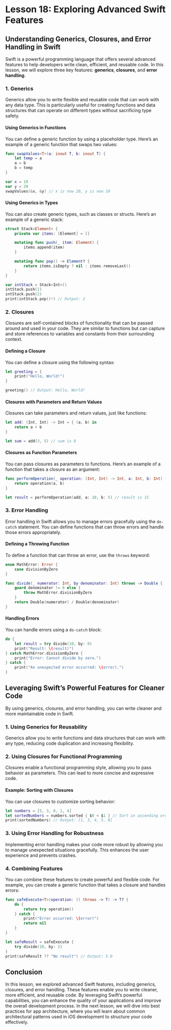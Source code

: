 # Lesson 18: Exploring Advanced Swift Features

## Understanding Generics, Closures, and Error Handling in Swift

Swift is a powerful programming language that offers several advanced features to help developers write clean, efficient, and reusable code. In this lesson, we will explore three key features: **generics**, **closures**, and **error handling**.

### 1. Generics

Generics allow you to write flexible and reusable code that can work with any data type. This is particularly useful for creating functions and data structures that can operate on different types without sacrificing type safety.

#### Using Generics in Functions

You can define a generic function by using a placeholder type. Here’s an example of a generic function that swaps two values:

```swift
func swapValues<T>(a: inout T, b: inout T) {
    let temp = a
    a = b
    b = temp
}

var x = 10
var y = 20
swapValues(&x, &y) // x is now 20, y is now 10
```

#### Using Generics in Types

You can also create generic types, such as classes or structs. Here’s an example of a generic stack:

```swift
struct Stack<Element> {
    private var items: [Element] = []

    mutating func push(_ item: Element) {
        items.append(item)
    }

    mutating func pop() -> Element? {
        return items.isEmpty ? nil : items.removeLast()
    }
}

var intStack = Stack<Int>()
intStack.push(1)
intStack.push(2)
print(intStack.pop()!) // Output: 2
```

### 2. Closures

Closures are self-contained blocks of functionality that can be passed around and used in your code. They are similar to functions but can capture and store references to variables and constants from their surrounding context.

#### Defining a Closure

You can define a closure using the following syntax:

```swift
let greeting = {
    print("Hello, World!")
}

greeting() // Output: Hello, World!
```

#### Closures with Parameters and Return Values

Closures can take parameters and return values, just like functions:

```swift
let add: (Int, Int) -> Int = { (a, b) in
    return a + b
}

let sum = add(3, 5) // sum is 8
```

#### Closures as Function Parameters

You can pass closures as parameters to functions. Here’s an example of a function that takes a closure as an argument:

```swift
func performOperation(_ operation: (Int, Int) -> Int, a: Int, b: Int) -> Int {
    return operation(a, b)
}

let result = performOperation(add, a: 10, b: 5) // result is 15
```

### 3. Error Handling

Error handling in Swift allows you to manage errors gracefully using the `do-catch` statement. You can define functions that can throw errors and handle those errors appropriately.

#### Defining a Throwing Function

To define a function that can throw an error, use the `throws` keyword:

```swift
enum MathError: Error {
    case divisionByZero
}

func divide(_ numerator: Int, by denominator: Int) throws -> Double {
    guard denominator != 0 else {
        throw MathError.divisionByZero
    }
    return Double(numerator) / Double(denominator)
}
```

#### Handling Errors

You can handle errors using a `do-catch` block:

```swift
do {
    let result = try divide(10, by: 0)
    print("Result: \(result)")
} catch MathError.divisionByZero {
    print("Error: Cannot divide by zero.")
} catch {
    print("An unexpected error occurred: \(error).")
}
```

## Leveraging Swift’s Powerful Features for Cleaner Code

By using generics, closures, and error handling, you can write cleaner and more maintainable code in Swift.

### 1. Using Generics for Reusability

Generics allow you to write functions and data structures that can work with any type, reducing code duplication and increasing flexibility.

### 2. Using Closures for Functional Programming

Closures enable a functional programming style, allowing you to pass behavior as parameters. This can lead to more concise and expressive code.

#### Example: Sorting with Closures

You can use closures to customize sorting behavior:

```swift
let numbers = [5, 3, 8, 1, 4]
let sortedNumbers = numbers.sorted { $0 < $1 } // Sort in ascending order
print(sortedNumbers) // Output: [1, 3, 4, 5, 8]
```

### 3. Using Error Handling for Robustness

Implementing error handling makes your code more robust by allowing you to manage unexpected situations gracefully. This enhances the user experience and prevents crashes.

### 4. Combining Features

You can combine these features to create powerful and flexible code. For example, you can create a generic function that takes a closure and handles errors:

```swift
func safeExecute<T>(operation: () throws -> T) -> T? {
    do {
        return try operation()
    } catch {
        print("Error occurred: \(error)")
        return nil
    }
}

let safeResult = safeExecute {
    try divide(10, by: 2)
}
print(safeResult ?? "No result") // Output: 5.0
```

## Conclusion

In this lesson, we explored advanced Swift features, including generics, closures, and error handling. These features enable you to write cleaner, more efficient, and reusable code. By leveraging Swift’s powerful capabilities, you can enhance the quality of your applications and improve the overall development process. In the next lesson, we will dive into best practices for app architecture, where you will learn about common architectural patterns used in iOS development to structure your code effectively.